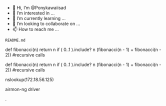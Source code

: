 - 👋 Hi, I’m @Ponykawaiisad
- 👀 I’m interested in ...
- 🌱 I’m currently learning ...
- 💞️ I’m looking to collaborate on ...
- 📫 How to reach me ...

<!---
Ponykawaiisad/Ponykawaiisad is a ✨ special ✨ repository because its `README.md` (this file) appears on your GitHub profile.
You can click the Preview link to take a look at your changes.
--->

    README.md
def fibonacci(n)
  return n if ( 0..1 ).include? n
  (fibonacci(n - 1) + fibonacci(n - 2)) #recursive calls
    
def fibonacci(n)
  return n if ( 0..1 ).include? n
  (fibonacci(n - 1) + fibonacci(n - 2)) #recursive calls

nslookup(172.18.56.125)

airmon-ng driver
  
.